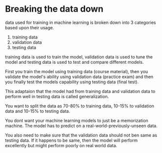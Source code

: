 
# Breaking the data down

data used for training in machine learning is broken down into 3 categories based upon their usage.

1. training data
2. validation data
3. testing data

training data is used to train the model, validation data is used to tune the model and testing data is used to test and compare different models.

First you train the model using training data (course material), then you validate the model's ability using validation data (practice exam) and then you finally test the models capability using testing data (final test).

This adaptaion that the model had from training data and validation data to perform well in testing data is called generalization.

You want to split the data as 70-80% to training data, 10-15% to validation data and 10-15% to testing data.

You dont want your machine learning models to just be a memorization machine. The model has to predict on a real-world-previously-unseen data.

You also need to make sure that the validation data should not ben same as testing data. If it happens to be same, then the model will perform excellently but might perform poorly on real world data.
